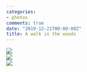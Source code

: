 ```yaml
---
categories:
- photos
comments: true
date: "2019-12-21T00:00:00Z"
title: A walk in the woods
---
```

  
<img src="/assets/images/articles/westonbirt1.jpg" class="responsive"><br>
<img src="/assets/images/articles/westonbirt2.jpg" class="responsive"><br>
<img src="/assets/images/articles/westonbirt3.jpg" class="responsive"><br>
